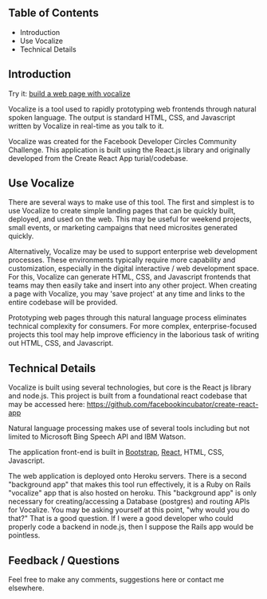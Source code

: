 ## Table of Contents

- Introduction
- Use Vocalize
- Technical Details

## Introduction

Try it:  [build a web page with vocalize](http://vocalize-3.herokuapp.com/)

Vocalize is a tool used to rapidly prototyping web frontends through natural spoken language.  The output is standard HTML, CSS, and Javascript written by Vocalize in real-time as you talk to it.  

Vocalize was created for the Facebook Developer Circles Community Challenge.  This application is built using the React.js library and originally developed from the Create React App turial/codebase. 

## Use Vocalize

There are several ways to make use of this tool.  The first and simplest is to use Vocalize to create simple landing pages that can be quickly built, deployed, and used on the web.  This may be useful for weekend projects, small events, or marketing campaigns that need microsites generated quickly.

Alternatively, Vocalize may be used to support enterprise web development processes.  These environments typically require more capability and customization, especially in the digital interactive / web development space.  For this, Vocalize can generate HTML, CSS, and Javascript frontends that teams may then easily take and insert into any other project.  When creating a page with Vocalize, you may 'save project' at any time and links to the entire codebase will be provided.

Prototyping web pages through this natural language process eliminates technical complexity for consumers.  For more complex, enterprise-focused projects this tool may help improve efficiency in the laborious task of writing out HTML, CSS, and Javascript.

## Technical Details

Vocalize is built using several technologies, but core is the React js library and node.js.  This project is built from a foundational react codebase that may be accessed here:  https://github.com/facebookincubator/create-react-app

Natural language processing makes use of several tools including but not limited to Microsoft Bing Speech API and IBM Watson.

The application front-end is built in [Bootstrap](https://getbootstrap.com/), [React](https://reactjs.org/), HTML, CSS, Javascript.

The web application is deployed onto Heroku servers.  There is a second "background app" that makes this tool run effectively, it is a Ruby on Rails "vocalize" app that is also hosted on heroku.  This "background app" is only necessary for creating/accessing a Database (postgres) and routing APIs for Vocalize.  You may be asking yourself at this point, "why would you do that?"  That is a good question.  If I were a good developer who could properly code a backend in node.js, then I suppose the Rails app would be pointless.


## Feedback / Questions

Feel free to make any comments, suggestions here or contact me elsewhere.
